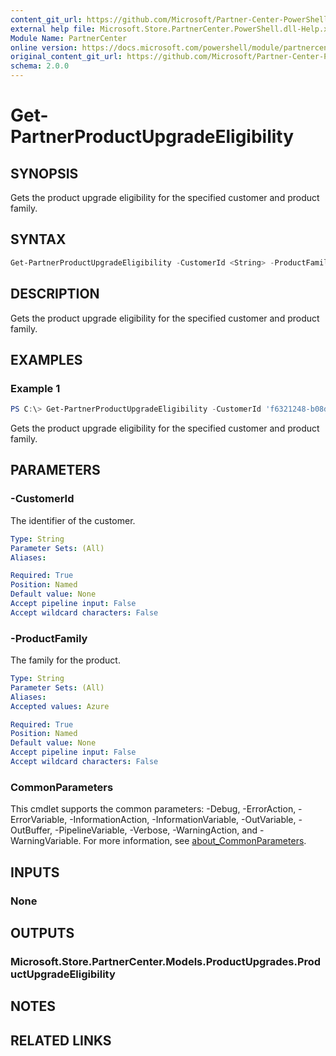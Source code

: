 ```yaml
---
content_git_url: https://github.com/Microsoft/Partner-Center-PowerShell/blob/master/docs/help/Get-PartnerProductUpgradeEligibility.md
external help file: Microsoft.Store.PartnerCenter.PowerShell.dll-Help.xml
Module Name: PartnerCenter
online version: https://docs.microsoft.com/powershell/module/partnercenter/Get-PartnerProductUpgradeEligibility
original_content_git_url: https://github.com/Microsoft/Partner-Center-PowerShell/blob/master/docs/help/Get-PartnerProductUpgradeEligibility.md
schema: 2.0.0
---
```


# Get-PartnerProductUpgradeEligibility

## SYNOPSIS
Gets the product upgrade eligibility for the specified customer and product family.

## SYNTAX

```powershell
Get-PartnerProductUpgradeEligibility -CustomerId <String> -ProductFamily <String> [<CommonParameters>]
```

## DESCRIPTION
Gets the product upgrade eligibility for the specified customer and product family.

## EXAMPLES

### Example 1
```powershell
PS C:\> Get-PartnerProductUpgradeEligibility -CustomerId 'f6321248-b08d-468d-a895-34ecd57714d0' -ProductFamily Azure
```

Gets the product upgrade eligibility for the specified customer and product family.

## PARAMETERS

### -CustomerId
The identifier of the customer.

```yaml
Type: String
Parameter Sets: (All)
Aliases:

Required: True
Position: Named
Default value: None
Accept pipeline input: False
Accept wildcard characters: False
```

### -ProductFamily
The family for the product.

```yaml
Type: String
Parameter Sets: (All)
Aliases:
Accepted values: Azure

Required: True
Position: Named
Default value: None
Accept pipeline input: False
Accept wildcard characters: False
```

### CommonParameters
This cmdlet supports the common parameters: -Debug, -ErrorAction, -ErrorVariable, -InformationAction, -InformationVariable, -OutVariable, -OutBuffer, -PipelineVariable, -Verbose, -WarningAction, and -WarningVariable. For more information, see [about_CommonParameters](http://go.microsoft.com/fwlink/?LinkID=113216).

## INPUTS

### None

## OUTPUTS

### Microsoft.Store.PartnerCenter.Models.ProductUpgrades.ProductUpgradeEligibility

## NOTES

## RELATED LINKS
